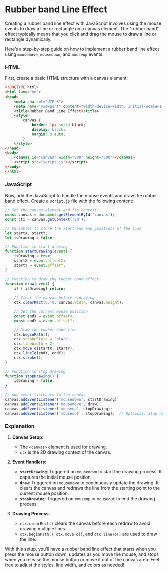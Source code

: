 #  Rubber band Line Effect

Creating a rubber band line effect with JavaScript involves using the mouse events to draw a line or rectangle on a canvas element. The "rubber band" effect typically means that you click and drag the mouse to draw a line or rectangle dynamically.

Here’s a step-by-step guide on how to implement a rubber band line effect using `mousemove`, `mousedown`, and `mouseup` events:

### HTML

First, create a basic HTML structure with a canvas element:

```html
<!DOCTYPE html>
<html lang="en">
<head>
    <meta charset="UTF-8">
    <meta name="viewport" content="width=device-width, initial-scale=1.0">
    <title>Rubber Band Line Effect</title>
    <style>
        canvas {
            border: 1px solid black;
            display: block;
            margin: 0 auto;
        }
    </style>
</head>
<body>
    <canvas id="canvas" width="800" height="600"></canvas>
    <script src="script.js"></script>
</body>
</html>
```

### JavaScript

Now, add the JavaScript to handle the mouse events and draw the rubber band effect. Create a `script.js` file with the following content:

```javascript
// Get the canvas element and its context
const canvas = document.getElementById('canvas');
const ctx = canvas.getContext('2d');

// Variables to store the start and end positions of the line
let startX, startY;
let isDrawing = false;

// Function to start drawing
function startDrawing(event) {
    isDrawing = true;
    startX = event.offsetX;
    startY = event.offsetY;
}

// Function to draw the rubber band effect
function draw(event) {
    if (!isDrawing) return;

    // Clear the canvas before redrawing
    ctx.clearRect(0, 0, canvas.width, canvas.height);

    // Get the current mouse position
    const endX = event.offsetX;
    const endY = event.offsetY;

    // Draw the rubber band line
    ctx.beginPath();
    ctx.strokeStyle = 'black';
    ctx.lineWidth = 2;
    ctx.moveTo(startX, startY);
    ctx.lineTo(endX, endY);
    ctx.stroke();
}

// Function to stop drawing
function stopDrawing() {
    isDrawing = false;
}

// Add event listeners to the canvas
canvas.addEventListener('mousedown', startDrawing);
canvas.addEventListener('mousemove', draw);
canvas.addEventListener('mouseup', stopDrawing);
canvas.addEventListener('mouseout', stopDrawing);  // Optional: Stop drawing if the mouse leaves the canvas
```

### Explanation

1. **Canvas Setup**: 
   - The `<canvas>` element is used for drawing.
   - `ctx` is the 2D drawing context of the canvas.

2. **Event Handlers**:
   - **`startDrawing`**: Triggered on `mousedown` to start the drawing process. It captures the initial mouse position.
   - **`draw`**: Triggered on `mousemove` to continuously update the drawing. It clears the canvas and redraws the line from the starting point to the current mouse position.
   - **`stopDrawing`**: Triggered on `mouseup` or `mouseout` to end the drawing process.

3. **Drawing Process**:
   - `ctx.clearRect()` clears the canvas before each redraw to avoid drawing multiple lines.
   - `ctx.beginPath()`, `ctx.moveTo()`, and `ctx.lineTo()` are used to draw the line.

With this setup, you’ll have a rubber band line effect that starts when you press the mouse button down, updates as you move the mouse, and stops when you release the mouse button or move it out of the canvas area. Feel free to adjust the styles, line width, and colors as needed!